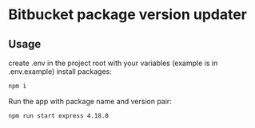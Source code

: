 # Bitbucket package version updater
## Usage
create .env in the project root with your variables (example is in .env.example)
install packages:
```bash
npm i
```
Run the app with package name and version pair:
```bash
npm run start express 4.18.0
```